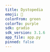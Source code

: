 ```yaml
---
title: Dystopedia
emoji: 🫠
colorFrom: green
colorTo: purple
sdk: gradio
sdk_version: 3.1.6
app_file: app.py
pinned: false
---
```

